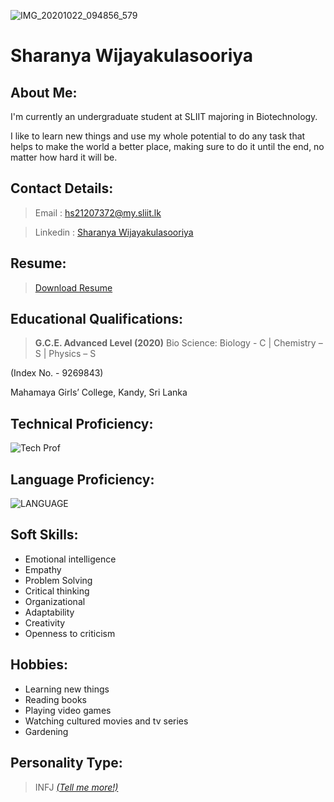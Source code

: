 ![IMG_20201022_094856_579](https://user-images.githubusercontent.com/91935524/135993429-6faa2f71-1bec-457b-9636-f7528d497445.jpg)

# **Sharanya Wijayakulasooriya**

## About Me:

I'm currently an undergraduate student at SLIIT majoring in Biotechnology. 

I like to learn new things and use my whole potential to do any task that helps to make the world a better place, making sure to do it until the end, no matter how hard it will be. 

## Contact Details:
> Email : hs21207372@my.sliit.lk

> Linkedin : [Sharanya Wijayakulasooriya](https://www.linkedin.com/in/sharanya-wijayakulasooriya-7a4991217/)

## Resume:
> [Download Resume](https://drive.google.com/file/d/1xNeTTSitR7Z_sYnUxSVSeiX0gT9YfNcY/view?usp=sharing)

## Educational Qualifications:
> **G.C.E. Advanced Level (2020)**
 Bio Science: 
 Biology - C | Chemistry – S | Physics – S 

 (Index No. - 9269843) 

 Mahamaya Girls’ College, Kandy, Sri Lanka


## Technical Proficiency:

![Tech Prof](https://user-images.githubusercontent.com/91935524/136007380-bc4531b2-ce49-41ae-9e44-e9b88a3dfbe2.jpg)

## Language Proficiency:

![LANGUAGE](https://user-images.githubusercontent.com/91935524/136004304-49d9a5a2-752b-43d3-9668-6abdbddd7df6.jpg)

## Soft Skills:
* Emotional intelligence
* Empathy
* Problem Solving
* Critical thinking
* Organizational
* Adaptability
* Creativity
* Openness to criticism


## Hobbies:
* Learning new things
* Reading books
* Playing video games
* Watching cultured movies and tv series
* Gardening

## Personality Type:
> INFJ 
[*(Tell me more!)*](https://www.16personalities.com/infj-personality)
